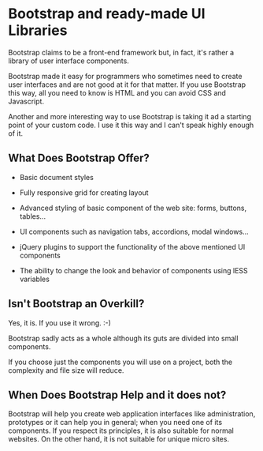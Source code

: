 Bootstrap and ready-made UI Libraries
=====================================

Bootstrap claims to be a front-end framework but, in fact, it's rather a library
of user interface components.

Bootstrap made it easy for programmers who sometimes need to create user
interfaces and are not good at it for that matter. If you use Bootstrap this
way, all you need to know is HTML and you can avoid CSS and Javascript.

Another and more interesting way to use Bootstrap is taking it ad a starting
point of your custom code. I use it this way and I can't speak highly enough of
it.

What Does Bootstrap Offer?
--------------------------

-   Basic document styles

-   Fully responsive grid for creating layout

-   Advanced styling of basic component of the web site: forms, buttons,
    tables...

-   UI components such as navigation tabs, accordions, modal windows…

-   jQuery plugins to support the functionality of the above mentioned UI
    components

-   The ability to change the look and behavior of components using lESS
    variables

Isn't Bootstrap an Overkill?
----------------------------

Yes, it is. If you use it wrong. :-)

Bootstrap sadly acts as a whole although its guts are divided into small
components.

If you choose just the components you will use on a project, both the complexity
and file size will reduce.

When Does Bootstrap Help and it does not?
-----------------------------------------

Bootstrap will help you create web application interfaces like administration,
prototypes or it can help you in general; when you need one of its components.
If you respect its principles, it is also suitable for normal websites. On the
other hand, it is not suitable for unique micro sites.
